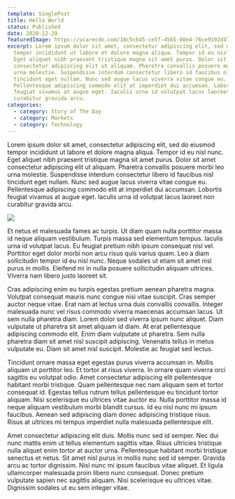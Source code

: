 ```yaml
---
template: SinglePost
title: Hello World
status: Published
date: 2020-12-29
featuredImage: https://ucarecdn.com/10c5c645-ce5f-4565-80e4-76ce9192d472/
excerpt: Lorem ipsum dolor sit amet, consectetur adipiscing elit, sed do eiusmod
  tempor incididunt ut labore et dolore magna aliqua. Tempor id eu nisl nunc.
  Eget aliquet nibh praesent tristique magna sit amet purus. Dolor sit amet
  consectetur adipiscing elit ut aliquam. Pharetra convallis posuere morbi leo
  urna molestie. Suspendisse interdum consectetur libero id faucibus nisl
  tincidunt eget nullam. Nunc sed augue lacus viverra vitae congue eu.
  Pellentesque adipiscing commodo elit at imperdiet dui accumsan. Lobortis
  feugiat vivamus at augue eget. Iaculis urna id volutpat lacus laoreet non
  curabitur gravida arcu.
categories:
  - category: Story of The Day
  - category: Markets
  - category: Technology
---
```

Lorem ipsum dolor sit amet, consectetur adipiscing elit, sed do eiusmod tempor incididunt ut labore et dolore magna aliqua. Tempor id eu nisl nunc. Eget aliquet nibh praesent tristique magna sit amet purus. Dolor sit amet consectetur adipiscing elit ut aliquam. Pharetra convallis posuere morbi leo urna molestie. Suspendisse interdum consectetur libero id faucibus nisl tincidunt eget nullam. Nunc sed augue lacus viverra vitae congue eu. Pellentesque adipiscing commodo elit at imperdiet dui accumsan. Lobortis feugiat vivamus at augue eget. Iaculis urna id volutpat lacus laoreet non curabitur gravida arcu.

![](https://ucarecdn.com/7deb127a-7fea-4c55-ae36-e85ecdcc01f0/)

Et netus et malesuada fames ac turpis. Ut diam quam nulla porttitor massa id neque aliquam vestibulum. Turpis massa sed elementum tempus. Iaculis urna id volutpat lacus. Eu feugiat pretium nibh ipsum consequat nisl vel. Porttitor eget dolor morbi non arcu risus quis varius quam. Leo a diam sollicitudin tempor id eu nisl nunc. Neque sodales ut etiam sit amet nisl purus in mollis. Eleifend mi in nulla posuere sollicitudin aliquam ultrices. Viverra nam libero justo laoreet sit.

Cras adipiscing enim eu turpis egestas pretium aenean pharetra magna. Volutpat consequat mauris nunc congue nisi vitae suscipit. Cras semper auctor neque vitae. Erat nam at lectus urna duis convallis convallis. Integer malesuada nunc vel risus commodo viverra maecenas accumsan lacus. Ut sem nulla pharetra diam. Lorem dolor sed viverra ipsum nunc aliquet. Diam vulputate ut pharetra sit amet aliquam id diam. At erat pellentesque adipiscing commodo elit. Enim diam vulputate ut pharetra. Sem nulla pharetra diam sit amet nisl suscipit adipiscing. Venenatis tellus in metus vulputate eu. Diam sit amet nisl suscipit. Molestie ac feugiat sed lectus.

Tincidunt ornare massa eget egestas purus viverra accumsan in. Mollis aliquam ut porttitor leo. Et tortor at risus viverra. In ornare quam viverra orci sagittis eu volutpat odio. Amet consectetur adipiscing elit pellentesque habitant morbi tristique. Quam pellentesque nec nam aliquam sem et tortor consequat id. Egestas tellus rutrum tellus pellentesque eu tincidunt tortor aliquam. Nisi scelerisque eu ultrices vitae auctor eu. Nulla porttitor massa id neque aliquam vestibulum morbi blandit cursus. Id eu nisl nunc mi ipsum faucibus. Aenean sed adipiscing diam donec adipiscing tristique risus. Risus at ultrices mi tempus imperdiet nulla malesuada pellentesque elit.

Amet consectetur adipiscing elit duis. Mollis nunc sed id semper. Nec dui nunc mattis enim ut tellus elementum sagittis vitae. Risus ultricies tristique nulla aliquet enim tortor at auctor urna. Pellentesque habitant morbi tristique senectus et netus. Sit amet nisl purus in mollis nunc sed id semper. Gravida arcu ac tortor dignissim. Nisl nunc mi ipsum faucibus vitae aliquet. Et ligula ullamcorper malesuada proin libero nunc consequat. Donec pretium vulputate sapien nec sagittis aliquam. Nisi scelerisque eu ultrices vitae. Dignissim sodales ut eu sem integer vitae.